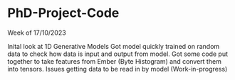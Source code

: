 # PhD-Project-Code

Week of 17/10/2023

Inital look at 1D Generative Models
Got model quickly trained on random data to check how data is input and output from model. 
Got some code put together to take features from Ember (Byte Histogram) and convert them into tensors. Issues getting data to be read in by model (Work-in-progress)
